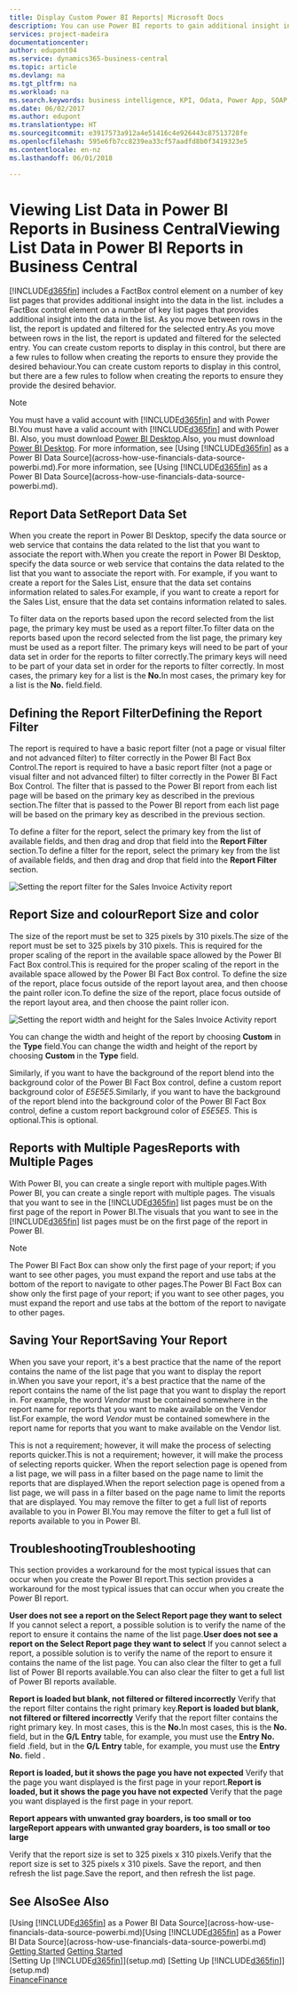 ```yaml
---
title: Display Custom Power BI Reports| Microsoft Docs
description: You can use Power BI reports to gain additional insight into data in lists.
services: project-madeira
documentationcenter: 
author: edupont04
ms.service: dynamics365-business-central
ms.topic: article
ms.devlang: na
ms.tgt_pltfrm: na
ms.workload: na
ms.search.keywords: business intelligence, KPI, Odata, Power App, SOAP, analysis
ms.date: 06/02/2017
ms.author: edupont
ms.translationtype: HT
ms.sourcegitcommit: e3917573a912a4e51416c4e926443c87513728fe
ms.openlocfilehash: 595e6fb7cc8239ea33cf57aadfd8b0f3419323e5
ms.contentlocale: en-nz
ms.lasthandoff: 06/01/2018

---
```

# <a name="viewing-list-data-in-power-bi-reports-in-business-central"></a><span data-ttu-id="aa144-103">Viewing List Data in Power BI Reports in Business Central</span><span class="sxs-lookup"><span data-stu-id="aa144-103">Viewing List Data in Power BI Reports in Business Central</span></span> 
[!INCLUDE[d365fin](includes/d365fin_md.md)]<span data-ttu-id="aa144-104"> includes a FactBox control element on a number of key list pages that provides additional insight into the data in the list.</span><span class="sxs-lookup"><span data-stu-id="aa144-104"> includes a FactBox control element on a number of key list pages that provides additional insight into the data in the list.</span></span> <span data-ttu-id="aa144-105">As you move between rows in the list, the report is updated and filtered for the selected entry.</span><span class="sxs-lookup"><span data-stu-id="aa144-105">As you move between rows in the list, the report is updated and filtered for the selected entry.</span></span> <span data-ttu-id="aa144-106">You can create custom reports to display in this control, but there are a few rules to follow when creating the reports to ensure they provide the desired behaviour.</span><span class="sxs-lookup"><span data-stu-id="aa144-106">You can create custom reports to display in this control, but there are a few rules to follow when creating the reports to ensure they provide the desired behavior.</span></span>  

> [!NOTE]  
>   <span data-ttu-id="aa144-107">You must have a valid account with [!INCLUDE[d365fin](includes/d365fin_md.md)] and with Power BI.</span><span class="sxs-lookup"><span data-stu-id="aa144-107">You must have a valid account with [!INCLUDE[d365fin](includes/d365fin_md.md)] and with Power BI.</span></span> <span data-ttu-id="aa144-108">Also, you must download [Power BI Desktop](https://powerbi.microsoft.com/en-us/desktop/).</span><span class="sxs-lookup"><span data-stu-id="aa144-108">Also, you must download [Power BI Desktop](https://powerbi.microsoft.com/en-us/desktop/).</span></span> <span data-ttu-id="aa144-109">For more information, see [Using [!INCLUDE[d365fin](includes/d365fin_md.md)] as a Power BI Data Source](across-how-use-financials-data-source-powerbi.md).</span><span class="sxs-lookup"><span data-stu-id="aa144-109">For more information, see [Using [!INCLUDE[d365fin](includes/d365fin_md.md)] as a Power BI Data Source](across-how-use-financials-data-source-powerbi.md).</span></span>  

## <a name="report-data-set"></a><span data-ttu-id="aa144-110">Report Data Set</span><span class="sxs-lookup"><span data-stu-id="aa144-110">Report Data Set</span></span>
<span data-ttu-id="aa144-111">When you create the report in Power BI Desktop, specify the data source or web service that contains the data related to the list that you want to associate the report with.</span><span class="sxs-lookup"><span data-stu-id="aa144-111">When you create the report in Power BI Desktop, specify the data source or web service that contains the data related to the list that you want to associate the report with.</span></span> <span data-ttu-id="aa144-112">For example, if you want to create a report for the Sales List, ensure that the data set contains information related to sales.</span><span class="sxs-lookup"><span data-stu-id="aa144-112">For example, if you want to create a report for the Sales List, ensure that the data set contains information related to sales.</span></span>  

<span data-ttu-id="aa144-113">To filter data on the reports based upon the record selected from the list page, the primary key must be used as a report filter.</span><span class="sxs-lookup"><span data-stu-id="aa144-113">To filter data on the reports based upon the record selected from the list page, the primary key must be used as a report filter.</span></span> <span data-ttu-id="aa144-114">The primary keys will need to be part of your data set in order for the reports to filter correctly.</span><span class="sxs-lookup"><span data-stu-id="aa144-114">The primary keys will need to be part of your data set in order for the reports to filter correctly.</span></span> <span data-ttu-id="aa144-115">In most cases, the primary key for a list is the **No.**</span><span class="sxs-lookup"><span data-stu-id="aa144-115">In most cases, the primary key for a list is the **No.**</span></span> <span data-ttu-id="aa144-116">field.</span><span class="sxs-lookup"><span data-stu-id="aa144-116">field.</span></span>  

## <a name="defining-the-report-filter"></a><span data-ttu-id="aa144-117">Defining the Report Filter</span><span class="sxs-lookup"><span data-stu-id="aa144-117">Defining the Report Filter</span></span>
<span data-ttu-id="aa144-118">The report is required to have a basic report filter (not a page or visual filter and not advanced filter) to filter correctly in the Power BI Fact Box Control.</span><span class="sxs-lookup"><span data-stu-id="aa144-118">The report is required to have a basic report filter (not a page or visual filter and not advanced filter) to filter correctly in the Power BI Fact Box Control.</span></span> <span data-ttu-id="aa144-119">The filter that is passed to the Power BI report from each list page will be based on the primary key as described in the previous section.</span><span class="sxs-lookup"><span data-stu-id="aa144-119">The filter that is passed to the Power BI report from each list page will be based on the primary key as described in the previous section.</span></span>  

<span data-ttu-id="aa144-120">To define a filter for the report, select the primary key from the list of available fields, and then drag and drop that field into the **Report Filter** section.</span><span class="sxs-lookup"><span data-stu-id="aa144-120">To define a filter for the report, select the primary key from the list of available fields, and then drag and drop that field into the **Report Filter** section.</span></span>  

![Setting the report filter for the Sales Invoice Activity report](./media/across-how-use-powerbi-reports-factbox/financials-powerbi-report-filter.png)

## <a name="report-size-and-color"></a><span data-ttu-id="aa144-122">Report Size and colour</span><span class="sxs-lookup"><span data-stu-id="aa144-122">Report Size and color</span></span>
<span data-ttu-id="aa144-123">The size of the report must be set to 325 pixels by 310 pixels.</span><span class="sxs-lookup"><span data-stu-id="aa144-123">The size of the report must be set to 325 pixels by 310 pixels.</span></span> <span data-ttu-id="aa144-124">This is required for the proper scaling of the report in the available space allowed by the Power BI Fact Box control.</span><span class="sxs-lookup"><span data-stu-id="aa144-124">This is required for the proper scaling of the report in the available space allowed by the Power BI Fact Box control.</span></span> <span data-ttu-id="aa144-125">To define the size of the report, place focus outside of the report layout area, and then choose the paint roller icon.</span><span class="sxs-lookup"><span data-stu-id="aa144-125">To define the size of the report, place focus outside of the report layout area, and then choose the paint roller icon.</span></span>

![Setting the report width and height for the Sales Invoice Activity report](./media/across-how-use-powerbi-reports-factbox/financials-powerbi-report-sizing.png)

<span data-ttu-id="aa144-127">You can change the width and height of the report by choosing **Custom** in the **Type** field.</span><span class="sxs-lookup"><span data-stu-id="aa144-127">You can change the width and height of the report by choosing **Custom** in the **Type** field.</span></span>

<span data-ttu-id="aa144-128">Similarly, if you want to have the background of the report blend into the background color of the Power BI Fact Box control, define a custom report background color of *E5E5E5*.</span><span class="sxs-lookup"><span data-stu-id="aa144-128">Similarly, if you want to have the background of the report blend into the background color of the Power BI Fact Box control, define a custom report background color of *E5E5E5*.</span></span> <span data-ttu-id="aa144-129">This is optional.</span><span class="sxs-lookup"><span data-stu-id="aa144-129">This is optional.</span></span>  

## <a name="reports-with-multiple-pages"></a><span data-ttu-id="aa144-130">Reports with Multiple Pages</span><span class="sxs-lookup"><span data-stu-id="aa144-130">Reports with Multiple Pages</span></span>
<span data-ttu-id="aa144-131">With Power BI, you can create a single report with multiple pages.</span><span class="sxs-lookup"><span data-stu-id="aa144-131">With Power BI, you can create a single report with multiple pages.</span></span> <span data-ttu-id="aa144-132">The visuals that you want to see in the [!INCLUDE[d365fin](includes/d365fin_md.md)] list pages must be on the first page of the report in Power BI.</span><span class="sxs-lookup"><span data-stu-id="aa144-132">The visuals that you want to see in the [!INCLUDE[d365fin](includes/d365fin_md.md)] list pages must be on the first page of the report in Power BI.</span></span>  

> [!NOTE]  
>  <span data-ttu-id="aa144-133">The Power BI Fact Box can show only the first page of your report; if you want to see other pages, you must expand the report and use tabs at the bottom of the report to navigate to other pages.</span><span class="sxs-lookup"><span data-stu-id="aa144-133">The Power BI Fact Box can show only the first page of your report; if you want to see other pages, you must expand the report and use tabs at the bottom of the report to navigate to other pages.</span></span>  

## <a name="saving-your-report"></a><span data-ttu-id="aa144-134">Saving Your Report</span><span class="sxs-lookup"><span data-stu-id="aa144-134">Saving Your Report</span></span>

<span data-ttu-id="aa144-135">When you save your report, it's a best practice that the name of the report contains the name of the list page that you want to display the report in.</span><span class="sxs-lookup"><span data-stu-id="aa144-135">When you save your report, it's a best practice that the name of the report contains the name of the list page that you want to display the report in.</span></span> <span data-ttu-id="aa144-136">For example, the word *Vendor* must be contained somewhere in the report name for reports that you want to make available on the Vendor list.</span><span class="sxs-lookup"><span data-stu-id="aa144-136">For example, the word *Vendor* must be contained somewhere in the report name for reports that you want to make available on the Vendor list.</span></span>  

<span data-ttu-id="aa144-137">This is not a requirement; however, it will make the process of selecting reports quicker.</span><span class="sxs-lookup"><span data-stu-id="aa144-137">This is not a requirement; however, it will make the process of selecting reports quicker.</span></span> <span data-ttu-id="aa144-138">When the report selection page is opened from a list page, we will pass in a filter based on the page name to limit the reports that are displayed.</span><span class="sxs-lookup"><span data-stu-id="aa144-138">When the report selection page is opened from a list page, we will pass in a filter based on the page name to limit the reports that are displayed.</span></span>  <span data-ttu-id="aa144-139">You may remove the filter to get a full list of reports available to you in Power BI.</span><span class="sxs-lookup"><span data-stu-id="aa144-139">You may remove the filter to get a full list of reports available to you in Power BI.</span></span>  

## <a name="troubleshooting"></a><span data-ttu-id="aa144-140">Troubleshooting</span><span class="sxs-lookup"><span data-stu-id="aa144-140">Troubleshooting</span></span>
<span data-ttu-id="aa144-141">This section provides a workaround for the most typical issues that can occur when you create the Power BI report.</span><span class="sxs-lookup"><span data-stu-id="aa144-141">This section provides a workaround for the most typical issues that can occur when you create the Power BI report.</span></span>  

<span data-ttu-id="aa144-142">**User does not see a report on the Select Report page they want to select** If you cannot select a report, a possible solution is to verify the name of the report to ensure it contains the name of the list page.</span><span class="sxs-lookup"><span data-stu-id="aa144-142">**User does not see a report on the Select Report page they want to select** If you cannot select a report, a possible solution is to verify the name of the report to ensure it contains the name of the list page.</span></span> <span data-ttu-id="aa144-143">You can also clear the filter to get a full list of Power BI reports available.</span><span class="sxs-lookup"><span data-stu-id="aa144-143">You can also clear the filter to get a full list of Power BI reports available.</span></span>  

<span data-ttu-id="aa144-144">**Report is loaded but blank, not filtered or filtered incorrectly** Verify that the report filter contains the right primary key.</span><span class="sxs-lookup"><span data-stu-id="aa144-144">**Report is loaded but blank, not filtered or filtered incorrectly** Verify that the report filter contains the right primary key.</span></span> <span data-ttu-id="aa144-145">In most cases, this is the **No.**</span><span class="sxs-lookup"><span data-stu-id="aa144-145">In most cases, this is the **No.**</span></span> <span data-ttu-id="aa144-146">field, but in the **G/L Entry** table, for example, you must use the **Entry No.** field  .</span><span class="sxs-lookup"><span data-stu-id="aa144-146">field, but in the **G/L Entry** table, for example, you must use the **Entry No.** field  .</span></span>

<span data-ttu-id="aa144-147">**Report is loaded, but it shows the page you have not expected** Verify that the page you want displayed is the first page in your report.</span><span class="sxs-lookup"><span data-stu-id="aa144-147">**Report is loaded, but it shows the page you have not expected** Verify that the page you want displayed is the first page in your report.</span></span>  

<span data-ttu-id="aa144-148">**Report appears with unwanted gray boarders, is too small or too large**</span><span class="sxs-lookup"><span data-stu-id="aa144-148">**Report appears with unwanted gray boarders, is too small or too large**</span></span>

<span data-ttu-id="aa144-149">Verify that the report size is set to 325 pixels x 310 pixels.</span><span class="sxs-lookup"><span data-stu-id="aa144-149">Verify that the report size is set to 325 pixels x 310 pixels.</span></span> <span data-ttu-id="aa144-150">Save the report, and then refresh the list page.</span><span class="sxs-lookup"><span data-stu-id="aa144-150">Save the report, and then refresh the list page.</span></span>  

## <a name="see-also"></a><span data-ttu-id="aa144-151">See Also</span><span class="sxs-lookup"><span data-stu-id="aa144-151">See Also</span></span>
<span data-ttu-id="aa144-152">[Using [!INCLUDE[d365fin](includes/d365fin_md.md)] as a Power BI Data Source](across-how-use-financials-data-source-powerbi.md)</span><span class="sxs-lookup"><span data-stu-id="aa144-152">[Using [!INCLUDE[d365fin](includes/d365fin_md.md)] as a Power BI Data Source](across-how-use-financials-data-source-powerbi.md)</span></span>  
<span data-ttu-id="aa144-153">[Getting Started](product-get-started.md)  </span><span class="sxs-lookup"><span data-stu-id="aa144-153">[Getting Started](product-get-started.md)  </span></span>  
<span data-ttu-id="aa144-154">[Setting Up [!INCLUDE[d365fin](includes/d365fin_md.md)]](setup.md)  </span><span class="sxs-lookup"><span data-stu-id="aa144-154">[Setting Up [!INCLUDE[d365fin](includes/d365fin_md.md)]](setup.md)  </span></span>  
[<span data-ttu-id="aa144-155">Finance</span><span class="sxs-lookup"><span data-stu-id="aa144-155">Finance</span></span>](finance.md)  

